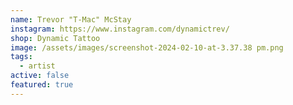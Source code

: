 ```yaml
---
name: Trevor "T-Mac" McStay
instagram: https://www.instagram.com/dynamictrev/
shop: Dynamic Tattoo
image: /assets/images/screenshot-2024-02-10-at-3.37.38 pm.png
tags:
  - artist
active: false
featured: true
---
```

